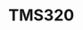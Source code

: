 # TMS320

<!---
Type|Macro|Description
---|---|---
Identification|`_TMS320C2XX`<br/>`__TMS320C2000__`|C2000 series
Identification|`_TMS320C5X`<br/>`__TMS320C55X__`|C5000 series
Identification|`_TMS320C6X`<br/>`__TMS320C6X__`|C6000 series

##### Example #####

DSP|Macro
---|---
C28xx|`_TMS320C28X`
C54x|`_TMS320C5XX`
C55x|`__TMS320C55X__`
C6200|`_TMS320C6200`
C6400|`_TMS320C6400`
C6400+|`_TMS320C6400_PLUS`
C6600|`_TMS320C6600`
C6700|`_TMS320C6700`
C6700+|`_TMS320C6700_PLUS`
C6740|`_TMS320C6740`

<gcc/config/c4x/c4x.h> (3.1.0)

%{!m30:%{!m31:%{!m32:%{!m33:%{!mcpu=30:%{!mcpu=31:%{!mcpu=32:%{!mcpu=33:\
%{!mcpu=40:%{!mcpu=44:%{\
!m40:%{!m44:-D_TMS320C4x -D_C4x -D_TMS320C40 -D_C40}}}}}}}}}}}} \
%{mcpu=30:-D_TMS320C3x -D_C3x -D_TMS320C30 -D_C30 } \
%{m30:-D_TMS320C3x -D_C3x -D_TMS320C30 -D_C30 } \
%{mcpu=31:-D_TMS320C3x -D_C3x -D_TMS320C31 -D_C31 } \
%{m31:-D_TMS320C3x -D_C3x -D_TMS320C31 -D_C31 } \
%{mcpu=32:-D_TMS320C3x -D_C3x -D_TMS320C32 -D_C32 } \
%{m32:-D_TMS320C3x -D_C3x -D_TMS320C32 -D_C32 } \
%{mcpu=33:-D_TMS320C3x -D_C3x -D_TMS320C33 -D_C33 } \
%{m33:-D_TMS320C3x -D_C3x -D_TMS320C33 -D_C33 } \
%{mcpu=40:-D_TMS320C4x -D_C4x -D_TMS320C40 -D_C40 } \
%{m40:-D_TMS320C4x -D_C4x -D_TMS320C40 -D_C40 } \
%{mcpu=44:-D_TMS320C4x -D_C4x -D_TMS320C44 -D_C44 } \
%{m44:-D_TMS320C4x -D_C4x -D_TMS320C44 -D_C44 } \
%{mmemparm:-U_REGPARM }%{mregparm:-D_REGPARM } \
%{!mmemparm:%{!mregparm:-D_REGPARM }} \
%{msmall:-U_BIGMODEL } %{mbig:-D_BIGMODEL } \
%{!msmall:%{!mbig:-D_BIGMODEL }} \
%{finline-functions:-D_INLINE }"
////


////
<gcc/config/c6x/c6x.h> (14.2.0)

#define TARGET_CPU_CPP_BUILTINS()		\
  do						\
    {						\
      builtin_assert ("machine=tic6x");		\
      builtin_assert ("cpu=tic6x");		\
      builtin_define ("__TMS320C6X__");		\
      builtin_define ("_TMS320C6X");		\
						\
      if (TARGET_DSBT)				\
	builtin_define ("__DSBT__");		\
						\
      if (TARGET_BIG_ENDIAN)			\
	builtin_define ("_BIG_ENDIAN");		\
      else					\
	builtin_define ("_LITTLE_ENDIAN");	\
						\
      switch (c6x_arch)				\
	{					\
	case unk_isa:				\
	  break;				\
	case C6X_CPU_C62X:			\
	  builtin_define ("_TMS320C6200");	\
	  break;				\
						\
	case C6X_CPU_C64XP:			\
	  builtin_define ("_TMS320C6400_PLUS");	\
	  /* fall through */			\
	case C6X_CPU_C64X:			\
	  builtin_define ("_TMS320C6400");	\
	  break;				\
						\
	case C6X_CPU_C67XP:			\
	  builtin_define ("_TMS320C6700_PLUS");	\
	  /* fall through */			\
	case C6X_CPU_C67X:			\
	  builtin_define ("_TMS320C6700");	\
	  break;				\
						\
	case C6X_CPU_C674X:			\
	  builtin_define ("_TMS320C6740");	\
	  builtin_define ("_TMS320C6700_PLUS");	\
	  builtin_define ("_TMS320C6700");	\
	  builtin_define ("_TMS320C6400_PLUS");	\
	  builtin_define ("_TMS320C6400");	\
	  break;				\
	}					\
    } while (0)
--->